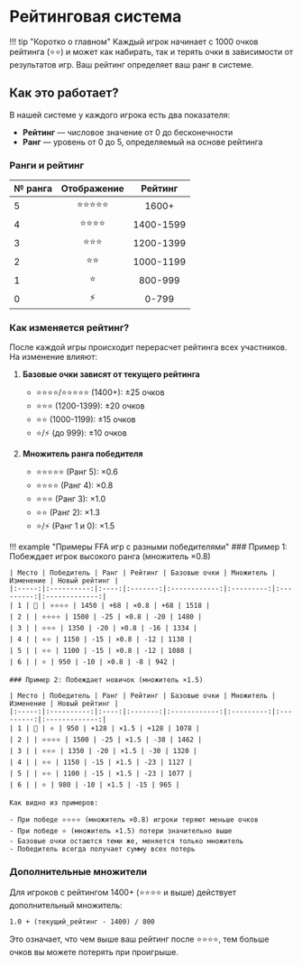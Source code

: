 # Рейтинговая система

!!! tip "Коротко о главном"
    Каждый игрок начинает с 1000 очков рейтинга (⭐⭐) и может как набирать, так и терять очки в зависимости от результатов игр. Ваш рейтинг определяет ваш ранг в системе.

## Как это работает?

В нашей системе у каждого игрока есть два показателя:

- **Рейтинг** — числовое значение от 0 до бесконечности
- **Ранг** — уровень от 0 до 5, определяемый на основе рейтинга

### Ранги и рейтинг

| № ранга | Отображение | Рейтинг | 
|:--------|:-----------:|:-------:|
| 5 | ⭐⭐⭐⭐⭐ | 1600+ |
| 4 | ⭐⭐⭐⭐ | 1400-1599 |
| 3 | ⭐⭐⭐ | 1200-1399 |
| 2 | ⭐⭐ | 1000-1199 |
| 1 | ⭐ | 800-999 |
| 0 | ⚡ | 0-799 |

### Как изменяется рейтинг?

После каждой игры происходит перерасчет рейтинга всех участников. На изменение влияют:

1. **Базовые очки зависят от текущего рейтинга**
    - ⭐⭐⭐⭐/⭐⭐⭐⭐⭐ (1400+): ±25 очков
    - ⭐⭐⭐ (1200-1399): ±20 очков
    - ⭐⭐ (1000-1199): ±15 очков
    - ⭐/⚡ (до 999): ±10 очков

2. **Множитель ранга победителя**
    - ⭐⭐⭐⭐⭐ (Ранг 5): ×0.6
    - ⭐⭐⭐⭐ (Ранг 4): ×0.8
    - ⭐⭐⭐ (Ранг 3): ×1.0
    - ⭐⭐ (Ранг 2): ×1.3
    - ⭐/⚡ (Ранг 1 и 0): ×1.5

!!! example "Примеры FFA игр с разными победителями"
    ### Пример 1: Побеждает игрок высокого ранга (множитель ×0.8)

    | Место | Победитель | Ранг | Рейтинг | Базовые очки | Множитель | Изменение | Новый рейтинг |
    |:-----:|:----------:|:----:|:-------:|:------------:|:---------:|:---------:|:-------------:|
    | 1 | 👑 | ⭐⭐⭐⭐ | 1450 | +68 | ×0.8 | +68 | 1518 |
    | 2 | | ⭐⭐⭐⭐ | 1500 | -25 | ×0.8 | -20 | 1480 |
    | 3 | | ⭐⭐⭐ | 1350 | -20 | ×0.8 | -16 | 1334 |
    | 4 | | ⭐⭐ | 1150 | -15 | ×0.8 | -12 | 1138 |
    | 5 | | ⭐⭐ | 1100 | -15 | ×0.8 | -12 | 1088 |
    | 6 | | ⭐ | 950 | -10 | ×0.8 | -8 | 942 |

    ### Пример 2: Побеждает новичок (множитель ×1.5)

    | Место | Победитель | Ранг | Рейтинг | Базовые очки | Множитель | Изменение | Новый рейтинг |
    |:-----:|:----------:|:----:|:-------:|:------------:|:---------:|:---------:|:-------------:|
    | 1 | 👑 | ⭐ | 950 | +128 | ×1.5 | +128 | 1078 |
    | 2 | | ⭐⭐⭐⭐ | 1500 | -25 | ×1.5 | -38 | 1462 |
    | 3 | | ⭐⭐⭐ | 1350 | -20 | ×1.5 | -30 | 1320 |
    | 4 | | ⭐⭐ | 1150 | -15 | ×1.5 | -23 | 1127 |
    | 5 | | ⭐⭐ | 1100 | -15 | ×1.5 | -23 | 1077 |
    | 6 | | ⭐ | 980 | -10 | ×1.5 | -15 | 965 |

    Как видно из примеров:
    
    - При победе ⭐⭐⭐⭐ (множитель ×0.8) игроки теряют меньше очков
    - При победе ⭐ (множитель ×1.5) потери значительно выше
    - Базовые очки остаются теми же, меняется только множитель
    - Победитель всегда получает сумму всех потерь

### Дополнительные множители

Для игроков с рейтингом 1400+ (⭐⭐⭐⭐ и выше) действует дополнительный множитель:
```
1.0 + (текущий_рейтинг - 1400) / 800
```

Это означает, что чем выше ваш рейтинг после ⭐⭐⭐⭐, тем больше очков вы можете потерять при проигрыше.